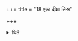+++
title = "18 एका दीक्षा तिस्र"

+++

<details><summary>थिते</summary>

18. There should be one Dīkṣā and three Upasad (-days) (before the Daśapeya-sacrifice).  
</details>
